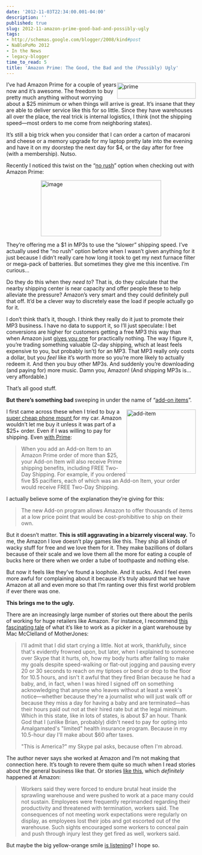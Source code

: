 ```yaml
---
date: '2012-11-03T22:34:00.001-04:00'
description: ''
published: true
slug: 2012-11-amazon-prime-good-bad-and-possibly-ugly
tags:
- http://schemas.google.com/blogger/2008/kind#post
- NaBloPoMo 2012
- In the News
- legacy-blogger
time_to_read: 5
title: 'Amazon Prime: The Good, the Bad and the (Possibly) Ugly'
---
```


<p><img align="right" alt="prime" height="43" src="http://lh6.ggpht.com/-dPq9qdv1y1A/UJXUtu2GsaI/AAAAAAAAFMY/Rc5PbKGgyKw/prime%25255B2%25255D.png" style="float: right; margin: 3px 0px; display: inline;" title="prime" width="209" />I’ve had Amazon Prime for a couple of years now and it’s awesome. The freedom to buy pretty much anything without worrying about a $25 minimum or when things will arrive is great. It’s insane that they are able to deliver service like this for so little. Since they have warehouses all over the place, the real trick is internal logistics, I think (not the shipping speed—most orders to me come from neighboring states). </p>
<p>It’s still a big trick when you consider that I can order a carton of macaroni and cheese or a memory upgrade for my laptop pretty late into the evening and have it on my doorstep the next day for $4, or the day after for free (with a membership). Nutso.</p>
<p>Recently I noticed this twist on the “<a href="http://www.amazon.com/gp/help/customer/display.html/ref=hp_navbox_overview_norush?nodeId=200444160#norush">no rush</a>” option when checking out with Amazon Prime:</p>
<p><a href="http://lh4.ggpht.com/-si3QnPkDGck/UJXUByt3qlI/AAAAAAAAFMA/nIdWxkdjQW4/s1600-h/image2.png"><img alt="image" height="149" src="http://lh3.ggpht.com/-ghnYZDFsowo/UJXUD-PGzyI/AAAAAAAAFMI/KD0T7O_iF38/image_thumb.png" style="float: none; margin-left: auto; display: block; margin-right: auto;" title="image" width="320" /></a></p>
<p>They’re offering me a $1 in MP3s to use the “slower” shipping speed. I’ve actually used the “no rush” option before when I wasn’t given anything for it just because I didn’t really care how long it took to get my next furnace filter or mega-pack of batteries. But sometimes they give me this incentive. I’m curious…</p>
<p>Do they do this when they <em>need to</em>? That is, do they calculate that the nearby shipping center is near capacity and offer people these to help alleviate the pressure? Amazon’s very smart and they could definitely pull that off. It’d be a clever way to discretely ease the load if people actually go for it.</p>
<p>I don’t think that’s it, though. I think they really do it just to promote their MP3 business. I have no data to support it, so I’ll just speculate: I bet conversions are higher for customers getting a free MP3 this way than when Amazon just <a href="http://www.amazon.com/gp/feature.html?ie=UTF8&amp;docId=1000740381">gives you one</a> for practically nothing. The way I figure it, you’re trading something valuable (2-day shipping, which at least feels expensive to you, but probably isn’t) for an MP3. That MP3 really only costs a dollar, but you <em>feel</em> like it’s worth more so you’re more likely to actually redeem it. And then you buy other MP3s. And suddenly you’re downloading (and paying for) more music. Damn you, Amazon! (And shipping MP3s is…very affordable.)</p>
<p>That’s all good stuff. </p>
<p><strong>But there’s something bad </strong>sweeping in under the name of “<a href="http://www.amazon.com/gp/help/customer/display.html?nodeId=200876660">add-on items</a>”. </p>
<p><img align="right" alt="add-item" height="171" src="http://lh3.ggpht.com/-22RWORJiXao/UJXUF2-O6HI/AAAAAAAAFMQ/XZGT6Gy_Yok/add-item%25255B2%25255D.jpg" style="float: right; margin: 3px 0px; display: inline;" title="add-item" width="184" /></p>
<p>I first came across these when I tried to buy a <a href="http://www.amazon.com/Wazes-Universal-Mount-your-Smartphone/dp/B004O7S7Z0">super cheap phone mount </a>for my car. Amazon wouldn’t let me buy it unless it was part of a $25+ order. Even if I was willing to pay for shipping. Even <a href="http://www.amazon.com/gp/help/customer/display.html?ie=UTF8&amp;nodeId=200876660#prime">with Prime</a>:</p>
<blockquote> 
<p>When you add an Add-on Item to an Amazon Prime order of more than $25, your Add-on Item will also receive Prime shipping benefits, including FREE Two-Day Shipping. For example, if you ordered five $5 pacifiers, each of which was an Add-on Item, your order would receive FREE Two-Day Shipping.</p>
</blockquote>
<p>I actually believe some of the explanation they’re giving for this: </p>
<blockquote> 
<p>The new Add-on program allows Amazon to offer thousands of items at a low price point that would be cost-prohibitive to ship on their own.</p>
</blockquote>
<p>But it doesn’t matter. <strong>This is still aggravating in a bizarrely visceral way.</strong> To me, the Amazon I love doesn’t play games like this. They ship all kinds of wacky stuff for free and we love them for it. They make bazillions of dollars because of their scale and we love them all the more for eating a couple of bucks here or there when we order a tube of toothpaste and nothing else. </p>
<p>But now it feels like they’ve found a loophole. And it sucks. And I feel even more awful for complaining about it because it’s truly absurd that we have Amazon at all and even more so that I’m ranting over this first world problem if ever there was one.</p>
<p><strong>This brings me to the ugly.</strong></p>
<p>There are an increasingly large number of stories out there about the perils of working for huge retailers like Amazon. For instance, I recommend <a href="http://www.motherjones.com/politics/2012/02/mac-mcclelland-free-online-shipping-warehouses-labor">this fascinating tale</a> of what it’s like to work as a picker in a giant warehouse by Mac McClelland of MotherJones:</p>
<blockquote> 
<p>I'll admit that I did start crying a little. Not at work, thankfully, since that's evidently frowned upon, but later, when I explained to someone over Skype that it hurts, oh, how my body hurts after failing to make my goals despite speed-walking or flat-out jogging and pausing every 20 or 30 seconds to reach on my tiptoes or bend or drop to the floor for 10.5 hours, and isn't it awful that they fired Brian because he had a baby, and, in fact, when I was hired I signed off on something acknowledging that anyone who leaves without at least a week's notice—whether because they're a journalist who will just walk off or because they miss a day for having a baby and are terminated—has their hours paid out not at their hired rate but at the legal minimum. Which in this state, like in lots of states, is about $7 an hour. Thank God that I (unlike Brian, probably) didn't need to pay for opting into Amalgamated's &quot;limited&quot; health insurance program. Because in my 10.5-hour day I'll make about $60 after taxes.</p>  
<p>&quot;This is America?&quot; my Skype pal asks, because often I'm abroad.</p>
</blockquote>
<p>The author never says she worked at Amazon and I’m not making that connection here. It’s tough to revere them quite so much when I read stories about the general business like that. Or stories <a href="http://www.mcall.com/news/local/amazon/mc-allentown-amazon-complaints-20110917,0,6503103.story">like this</a>, which <em>definitely </em>happened at Amazon:</p>
<blockquote> 
<p>Workers said they were forced to endure brutal heat inside the sprawling warehouse and were pushed to work at a pace many could not sustain. Employees were frequently reprimanded regarding their productivity and threatened with termination, workers said. The consequences of not meeting work expectations were regularly on display, as employees lost their jobs and got escorted out of the warehouse. Such sights encouraged some workers to conceal pain and push through injury lest they get fired as well, workers said.</p>
</blockquote>
<p>But maybe the big yellow-orange smile <a href="http://theweek.com/article/index/230950/amazons-worker-education-program-a-sweatshop-cover-up">is listening</a>? I hope so.</p>